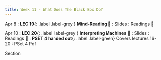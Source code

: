 ```yaml
---
title: Week 11 - What Does The Black Box Do?
---
```


Apr 8
: **LEC 19**{: .label .label-grey } **Mind-Reading** 🎥
  : Slides
: Readings 📖

Apr 10
: **LEC 20**{: .label .label-grey } **Interpreting Machines** 🎥
  : Slides
: Readings 📖
: **PSET 4 handed out**{: .label .label-green} Covers lectures 16-20
  : PSet 4 Pdf


Section
